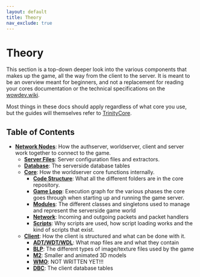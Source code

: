 ```yaml
---
layout: default
title: Theory
nav_exclude: true
---
```


# Theory

This section is a top-down deeper look into the various components that makes up the game, all the way from the client to the server. It is meant to be an overview meant for beginners, and not a replacement for reading your cores documentation or the technical specifications on the [wowdev.wiki](https://wowdev.wiki).

Most things in these docs should apply regardless of what core you use, but the guides will themselves refer to [TrinityCore](https://www.trinitycore.org/).

## Table of Contents

- [**Network Nodes**](./network_nodes): How the authserver, worldserver, client and server work together to connect to the game.
    - [**Server Files**](./server_files): Server configuration files and extractors.
    - [**Database**](./database): The serverside database tables
    - [**Core**](./core): How the worldserver core functions internally.
        - [**Code Structure**](./core_code_structure): What all the different folders are in the core repository.
        - [**Game Loop**](./core_game_loop): Execution graph for the various phases the core goes through when starting up and running the game server.
        - [**Modules**](./core_modules): The different classes and singletons used to manage and represent the serverside game world
        - [**Network**](./core_network): Incoming and outgoing packets and packet handlers
        - [**Scripts**](./core_scripts): Why scripts are used, how script loading works and the kind of scripts that exist.
    - [**Client**](./client): How the client is structured and what can be done with it.
        - [**ADT/WDT/WDL**](./adt): What map files are and what they contain
        - [**BLP**](./blp): The different types of image/texture files used by the game
        - [**M2**](./m2): Smaller and animated 3D models
        - [**WMO**](./wmo): NOT WRITTEN YET!!!
        - [**DBC**](./dbc): The client database tables